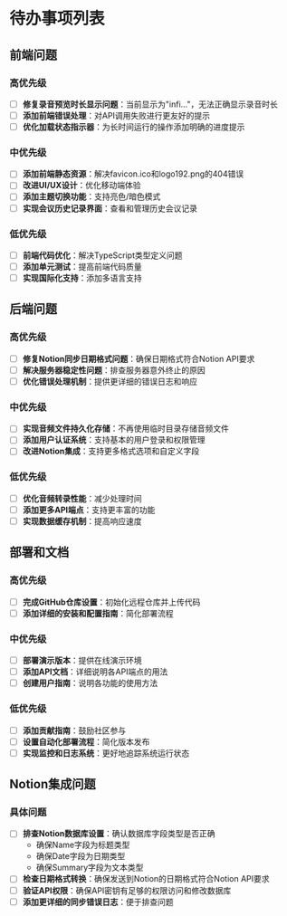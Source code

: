 # 待办事项列表

## 前端问题

### 高优先级
- [ ] **修复录音预览时长显示问题**：当前显示为"infi..."，无法正确显示录音时长
- [ ] **添加前端错误处理**：对API调用失败进行更友好的提示
- [ ] **优化加载状态指示器**：为长时间运行的操作添加明确的进度提示

### 中优先级
- [ ] **添加前端静态资源**：解决favicon.ico和logo192.png的404错误
- [ ] **改进UI/UX设计**：优化移动端体验
- [ ] **添加主题切换功能**：支持亮色/暗色模式
- [ ] **实现会议历史记录界面**：查看和管理历史会议记录

### 低优先级
- [ ] **前端代码优化**：解决TypeScript类型定义问题
- [ ] **添加单元测试**：提高前端代码质量
- [ ] **实现国际化支持**：添加多语言支持

## 后端问题

### 高优先级
- [ ] **修复Notion同步日期格式问题**：确保日期格式符合Notion API要求
- [ ] **解决服务器稳定性问题**：排查服务器意外终止的原因
- [ ] **优化错误处理机制**：提供更详细的错误日志和响应

### 中优先级
- [ ] **实现音频文件持久化存储**：不再使用临时目录存储音频文件
- [ ] **添加用户认证系统**：支持基本的用户登录和权限管理
- [ ] **改进Notion集成**：支持更多格式选项和自定义字段

### 低优先级
- [ ] **优化音频转录性能**：减少处理时间
- [ ] **添加更多API端点**：支持更丰富的功能
- [ ] **实现数据缓存机制**：提高响应速度

## 部署和文档

### 高优先级
- [ ] **完成GitHub仓库设置**：初始化远程仓库并上传代码
- [ ] **添加详细的安装和配置指南**：简化部署流程

### 中优先级
- [ ] **部署演示版本**：提供在线演示环境
- [ ] **添加API文档**：详细说明各API端点的用法
- [ ] **创建用户指南**：说明各功能的使用方法

### 低优先级
- [ ] **添加贡献指南**：鼓励社区参与
- [ ] **设置自动化部署流程**：简化版本发布
- [ ] **实现监控和日志系统**：更好地追踪系统运行状态

## Notion集成问题

### 具体问题
- [ ] **排查Notion数据库设置**：确认数据库字段类型是否正确
  - 确保Name字段为标题类型
  - 确保Date字段为日期类型
  - 确保Summary字段为文本类型
- [ ] **检查日期格式转换**：确保发送到Notion的日期格式符合Notion API要求
- [ ] **验证API权限**：确保API密钥有足够的权限访问和修改数据库
- [ ] **添加更详细的同步错误日志**：便于排查问题
